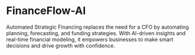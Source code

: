 # FinanceFlow-AI
Automated Strategic Financing replaces the need for a CFO by automating planning, forecasting, and funding strategies. With AI-driven insights and real-time financial modeling, it empowers businesses to make smart decisions and drive growth with confidence.
